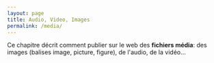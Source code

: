 ```yaml
---
layout: page
title: Audio, Video, Images
permalink: /media/
---
```


Ce chapitre décrit comment publier sur le web des **fichiers média**: des images (balises image, picture, figure), de l'audio, de la vidéo...





